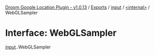 [Droom Google Location Plugin - v1.0.13](../README.md) / [Exports](../modules.md) / [input](../modules/input.md) / [<internal\>](../modules/input._internal_.md) / WebGLSampler

# Interface: WebGLSampler

[input](../modules/input.md).[<internal>](../modules/input._internal_.md).WebGLSampler
